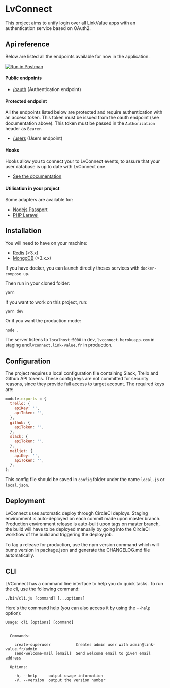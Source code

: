 # LvConnect

This project aims to unify login over all LinkValue apps with an authentication service based on OAuth2.

## Api reference

Below are listed all the endpoints available for now in the application.

[![Run in Postman](https://run.pstmn.io/button.svg)](https://app.getpostman.com/run-collection/3e4e5a81552f2a8d6e7e#?env%5BProd%5D=W3siZW5hYmxlZCI6dHJ1ZSwia2V5IjoiaG9zdCIsInZhbHVlIjoiaHR0cHM6Ly9sdmNvbm5lY3QubGluay12YWx1ZS5mciIsInR5cGUiOiJ0ZXh0In0seyJlbmFibGVkIjp0cnVlLCJrZXkiOiJ1c2VyX2lkIiwidmFsdWUiOiI1OTAyMTU5Y2NkY2Y0NTBhZTE5ZDQxMzQiLCJ0eXBlIjoidGV4dCJ9LHsiZW5hYmxlZCI6dHJ1ZSwia2V5IjoiYWNjZXNzX3Rva2VuIiwidmFsdWUiOiI3OWM1YTJiYy0zOGZlLTQwNGUtODAzYi0yNjViZTliNzkzZDYiLCJ0eXBlIjoidGV4dCJ9XQ==)

#### Public endpoints
- [/oauth](docs/endpoint-oauth.md) (Authentication endpoint)

#### Protected endpoint

All the endpoints listed below are protected and require authentication with an access token.
This token must be issued from the oauth endpoint (see documentation above).
This token must be passed in the `Authorization` header as `Bearer`.

- [/users](docs/endpoint-users.md) (Users endpoint)

#### Hooks

Hooks allow you to connect your to LvConnect events, to assure that your user database is up to date with LvConnect one.

- [See the documentation](docs/hooks.md)

#### Utilisation in your project
Some adapters are available for: 

- [Nodejs Passport](https://github.com/mathieutu/lvconnect-passport)
- [PHP Laravel](https://github.com/mathieutu/lvconnect-socialite)

## Installation

You will need to have on your machine:
- [Redis](http://redis.io/) (>3.x)
- [MongoDB](https://www.mongodb.com/) (>3.x.x)

If you have docker, you can launch directly theses services with `docker-compose up`.

Then run in your cloned folder:
```shell
yarn
```

If you want to work on this project, run:
```shell
yarn dev
```

Or if you want the production mode:
```shell
node .
```

The server listens to `localhost:5000` in dev, `lvconnect.herokuapp.com` in staging and`lvconnect.link-value.fr` in production.

## Configuration

The project requires a local configuration file containing Slack, Trello and Github API tokens.
These config keys are not committed for security reasons, since they provide full access to target account.
The required keys are:

```js
module.exports = {
  trello: {
    apiKey: '',
    apiToken: '',
  },
  github: {
    apiToken: '',
  },
  slack: {
    apiToken: '',
  },
  mailjet: {
    apiKey: '',
    apiToken: '',
  },
};
```

This config file should be saved in `config` folder under the name `local.js` or `local.json`.

## Deployment

LvConnect uses automatic deploy through CircleCI deploys. Staging environment is auto-deployed on each commit made upon master branch. 
Production environment release is auto-built upon tags on master branch, the build will have to be deployed manually by going into the CircleCI workflow of the build and triggering the deploy job.

To tag a release for production, use the npm version command which will bump version in package.json and generate the CHANGELOG.md file automatically.

## CLI

LVConnect has a command line interface to help you do quick tasks. To run the cli, use the following command:

```shell
./bin/cli.js [command] [...options]
```

Here's the command help (you can also access it by using the `--help` option):

```
Usage: cli [options] [command]


  Commands:

    create-superuser           Creates admin user with admin@link-value.fr/admin
    send-welcome-mail [email]  Send welcome email to given email address

  Options:

    -h, --help     output usage information
    -V, --version  output the version number
```
